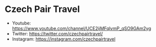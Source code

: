 # Czech Pair Travel

* Youtube: https://www.youtube.com/channel/UCE2ijMFqlvmP_qSO9GAm2yg
* Twitter: https://twitter.com/czechpairtravel/
* Instagram: https://instagram.com/czechpairtravel
